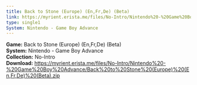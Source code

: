```yaml
---
title: Back to Stone (Europe) (En,Fr,De) (Beta)
link: https://myrient.erista.me/files/No-Intro/Nintendo%20-%20Game%20Boy%20Advance/Back%20to%20Stone%20(Europe)%20(En,Fr,De)%20(Beta).zip
type: single1
System: Nintendo - Game Boy Advance
---
```

<b>Game:</b> Back to Stone (Europe) (En,Fr,De) (Beta)<br>
<b>System:</b> Nintendo - Game Boy Advance<br>
<b>Collection:</b> No-Intro<br>
<b>Download:</b> https://myrient.erista.me/files/No-Intro/Nintendo%20-%20Game%20Boy%20Advance/Back%20to%20Stone%20(Europe)%20(En,Fr,De)%20(Beta).zip